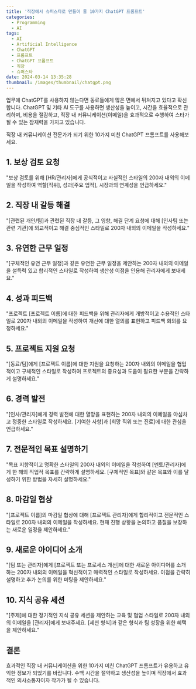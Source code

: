 ```yaml
---
title: '직장에서 슈퍼스타로 만들어 줄 10가지 ChatGPT 프롬프트'
categories:
  - Programming
  - AI
tags:
  - AI
  - Artificial Intelligence
  - ChatGPT
  - 프롬프트
  - ChatGPT 프롬프트
  - 직장
  - 슈퍼스타
date: 2024-03-14 13:35:28
thumbnail: /images/thumbnail/chatgpt.png
---
```


업무에 ChatGPT를 사용하지 않는다면 동료들에게 많은 면에서 뒤처지고 있다고 확신합니다. ChatGPT 및 기타 AI 도구를 사용하면 생산성을 높이고, 시간을 효율적으로 관리하며, 비용을 절감하고, 직장 내 커뮤니케이션(이메일)을 효과적으로 수행하여 스타가 될 수 있는 잠재력을 가지고 있습니다.

직장 내 커뮤니케이션 전문가가 되기 위한 10가지 미친 ChatGPT 프롬프트를 사용해보세요.

## 1. 보상 검토 요청

"보상 검토를 위해 [HR/관리자]에게 공식적이고 사실적인 스타일의 200자 내외의 이메일을 작성하여 역할[직위], 성과[주요 업적], 시장과의 연계성을 언급하세요."

## 2. 직장 내 갈등 해결

"[관련된 개인/팀]과 관련된 직장 내 갈등, 그 영향, 해결 단계 요청에 대해 [인사팀 또는 관련 기관]에 외교적이고 해결 중심적인 스타일로 200자 내외의 이메일을 작성하세요."

## 3. 유연한 근무 일정

"[구체적인 유연 근무 일정]과 같은 유연한 근무 일정을 제안하는 200자 내외의 이메일을 설득력 있고 합리적인 스타일로 작성하여 생산성 이점을 인용해 관리자에게 보내세요."

## 4. 성과 피드백

"프로젝트 [프로젝트 이름]에 대한 피드백을 위해 관리자에게 개방적이고 수용적인 스타일로 200자 내외의 이메일을 작성하여 개선에 대한 열의를 표현하고 피드백 회의를 요청하세요."

## 5. 프로젝트 지원 요청

"[동료/팀]에게 [프로젝트 이름]에 대한 지원을 요청하는 200자 내외의 이메일을 협업적이고 구체적인 스타일로 작성하여 프로젝트의 중요성과 도움이 필요한 부분을 간략하게 설명하세요."

## 6. 경력 발전

"[인사/관리자]에게 경력 발전에 대한 열망을 표현하는 200자 내외의 이메일을 야심차고 정중한 스타일로 작성하세요. [기여한 사항]과 [희망 직위 또는 진로]에 대한 관심을 언급하세요."

## 7. 전문적인 목표 설명하기

"목표 지향적이고 명확한 스타일의 200자 내외의 이메일을 작성하여 [멘토/관리자]에게 한 해의 직업적 목표를 간략하게 설명하세요. [구체적인 목표]와 같은 목표와 이를 달성하기 위한 방법을 자세히 설명하세요."

## 8. 마감일 협상

"[프로젝트 이름]의 마감일 협상에 대해 [프로젝트 관리자]에게 합리적이고 전문적인 스타일로 200자 내외의 이메일을 작성하세요. 현재 진행 상황을 논의하고 품질을 보장하는 새로운 일정을 제안하세요."

## 9. 새로운 아이디어 소개

"[팀 또는 관리자]에게 [프로젝트 또는 프로세스 개선]에 대한 새로운 아이디어를 소개하는 200자 내외의 이메일을 혁신적이고 매력적인 스타일로 작성하세요. 이점을 간략히 설명하고 추가 논의를 위한 미팅을 제안하세요."

## 10. 지식 공유 세션

"[주제]에 대한 정기적인 지식 공유 세션을 제안하는 교육 및 협업 스타일로 200자 내외의 이메일을 [관리자]에게 보내주세요. [세션 형식]과 같은 형식과 팀 성장을 위한 혜택을 제안하세요."

## 결론

효과적인 직장 내 커뮤니케이션을 위한 10가지 미친 ChatGPT 프롬프트가 유용하고 유익한 정보가 되었기를 바랍니다. 수백 시간을 절약하고 생산성을 높이며 직장에서 효과적인 의사소통자이자 작가가 될 수 있습니다.
